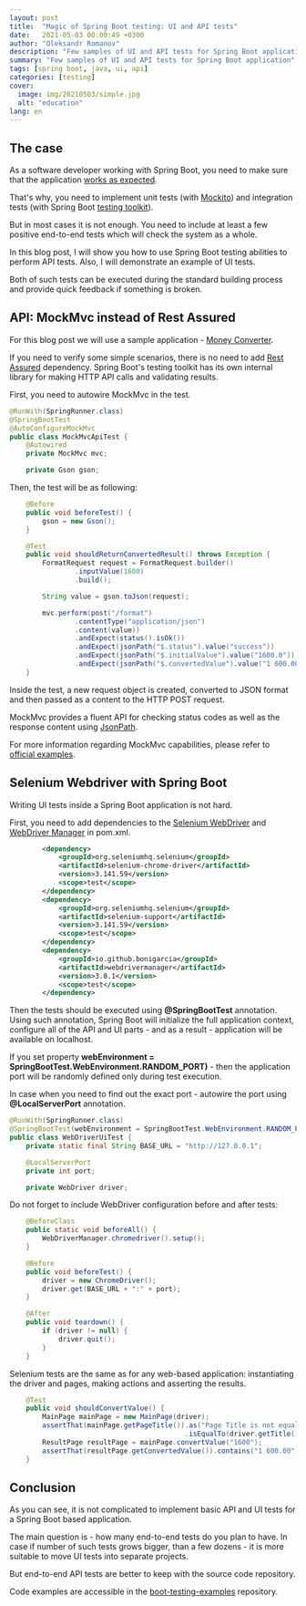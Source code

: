 ```yaml
---
layout: post
title:  "Magic of Spring Boot testing: UI and API tests"
date:   2021-05-03 00:00:49 +0300
author: "Oleksandr Romanov"
description: "Few samples of UI and API tests for Spring Boot application"
summary: "Few samples of UI and API tests for Spring Boot application"
tags: [spring boot, java, ui, api]
categories: [testing]
cover:
  image: img/20210503/simple.jpg
  alt: "education"
lang: en
---
```


## The case

As a software developer working with Spring Boot, you need to make sure that the application [works as expected][Pyramid].  

That's why, you need to implement unit tests (with [Mockito][Mockito]) and integration tests (with Spring Boot [testing toolkit][Spring Test]).  

But in most cases it is not enough. You need to include at least a few positive end-to-end tests which will check the system as a whole.  

In this blog post, I will show you how to use Spring Boot testing abilities to perform API tests. Also, I will demonstrate an example of UI tests.  

Both of such tests can be executed during the standard building process and provide quick feedback if something is broken.  

## API: MockMvc instead of Rest Assured

For this blog post we will use a sample application - [Money Converter][code].  

If you need to verify some simple scenarios, there is no need to add [Rest Assured][Rest Assured] dependency. Spring Boot's testing toolkit has its own internal library for making HTTP API calls and validating results.

First, you need to autowire MockMvc in the test.

``` java
@RunWith(SpringRunner.class)
@SpringBootTest
@AutoConfigureMockMvc
public class MockMvcApiTest {
    @Autowired
    private MockMvc mvc;

    private Gson gson;
```

Then, the test will be as following:

``` java
    @Before
    public void beforeTest() {
        gson = new Gson();
    }

    @Test
    public void shouldReturnConvertedResult() throws Exception {
        FormatRequest request = FormatRequest.builder()
                .inputValue(1600)
                .build();

        String value = gson.toJson(request);

        mvc.perform(post("/format")
                .contentType("application/json")
                .content(value))
                .andExpect(status().isOk())
                .andExpect(jsonPath("$.status").value("success"))
                .andExpect(jsonPath("$.initialValue").value("1600.0"))
                .andExpect(jsonPath("$.convertedValue").value("1 600.00"));
    }
```

Inside the test, a new request object is created, converted to JSON format and then passed as a content to the HTTP POST request.  

MockMvc provides a fluent API for checking status codes as well as the response content using [JsonPath][JsonPath].  

For more information regarding MockMvc capabilities, please refer to [official examples][MockMvc].

## Selenium Webdriver with Spring Boot

Writing UI tests inside a Spring Boot application is not hard.  

First, you need to add dependencies to the [Selenium WebDriver][Selenium WebDriver] and [WebDriver Manager][WebDriver Manager] in pom.xml.  

``` xml
        <dependency>
            <groupId>org.seleniumhq.selenium</groupId>
            <artifactId>selenium-chrome-driver</artifactId>
            <version>3.141.59</version>
            <scope>test</scope>
        </dependency>
        <dependency>
            <groupId>org.seleniumhq.selenium</groupId>
            <artifactId>selenium-support</artifactId>
            <version>3.141.59</version>
            <scope>test</scope>
        </dependency>
        <dependency>
            <groupId>io.github.bonigarcia</groupId>
            <artifactId>webdrivermanager</artifactId>
            <version>3.8.1</version>
            <scope>test</scope>
        </dependency>
```

Then the tests should be executed using **@SpringBootTest** annotation. Using such annotation, Spring Boot will initialize the full application context, configure all of the API and UI parts - and as a result - application will be available on localhost.

If you set property **webEnvironment = SpringBootTest.WebEnvironment.RANDOM_PORT)** - then the application port will be randomly defined only during test execution.

In case when you need to find out the exact port - autowire the port using **@LocalServerPort** annotation.

``` java
@RunWith(SpringRunner.class)
@SpringBootTest(webEnvironment = SpringBootTest.WebEnvironment.RANDOM_PORT)
public class WebDriverUiTest {
    private static final String BASE_URL = "http://127.0.0.1";

    @LocalServerPort
    private int port;

    private WebDriver driver;
```

Do not forget to include WebDriver configuration before and after tests:  

``` java
    @BeforeClass
    public static void beforeAll() {
        WebDriverManager.chromedriver().setup();
    }

    @Before
    public void beforeTest() {
        driver = new ChromeDriver();
        driver.get(BASE_URL + ":" + port);
    }

    @After
    public void teardown() {
        if (driver != null) {
            driver.quit();
        }
    }
```

Selenium tests are the same as for any web-based application: instantiating the driver and pages, making actions and asserting the results.

``` java
    @Test
    public void shouldConvertValue() {
        MainPage mainPage = new MainPage(driver);
        assertThat(mainPage.getPageTitle()).as("Page Title is not equal to expected")
                                           .isEqualTo(driver.getTitle());
        ResultPage resultPage = mainPage.convertValue("1600");
        assertThat(resultPage.getConvertedValue()).contains("1 600.00");
    }
```

## Conclusion

As you can see, it is not complicated to implement basic API and UI tests for a Spring Boot based application.  

The main question is - how many end-to-end tests do you plan to have. In case if number of such tests grows bigger, than a few dozens - it is more suitable to move UI tests into separate projects.  

But end-to-end API tests are better to keep with the source code repository.  

Code examples are accessible in the [boot-testing-examples][code] repository.  

[MockMvc]: https://spring.io/guides/gs/testing-web/
[Mockito]: https://site.mockito.org/
[Spring Test]: https://docs.spring.io/spring-framework/docs/current/reference/html/testing.html
[Selenium WebDriver]: https://www.selenium.dev/documentation/en/webdriver/
[WebDriver Manager]: https://github.com/bonigarcia/webdrivermanager
[JsonPath]: https://github.com/json-path/JsonPath
[code]: https://github.com/alexromanov/boot-testing-examples
[Pyramid]: https://testengineeringnotes.com/posts/2018-09-10-microservices-automation-approach/
[Rest Assured]: https://rest-assured.io/